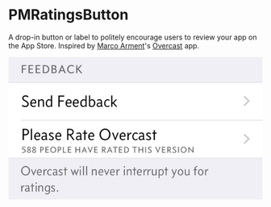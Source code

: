 # PMRatingsButton
A drop-in button or label to politely encourage users to review your app on the App Store. Inspired by [Marco Arment](http://www.marco.org)'s [Overcast](https://overcast.fm/) app. 

![](Screenshots/overcast_example.jpg "Screenshot from Overcast app (22/09/2015)")
